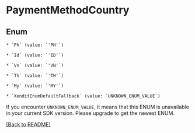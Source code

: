 # PaymentMethodCountry




## Enum


    * `Ph` (value: `'PH'`)

    * `Id` (value: `'ID'`)

    * `Vn` (value: `'VN'`)

    * `Th` (value: `'TH'`)

    * `My` (value: `'MY'`)

    * `XenditEnumDefaultFallback` (value: `UNKNOWN_ENUM_VALUE`)

If you encounter `UNKNOWN_ENUM_VALUE`, it means that this ENUM is unavailable in your current SDK version. Please upgrade to get the newest ENUM.


[[Back to README]](../../README.md)